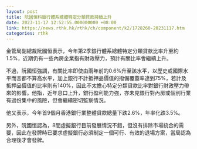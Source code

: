 ```yaml
---
layout: post
title: 阮國恒料銀行體系總體特定分類貸款持續上升
date: 2023-11-17 12:52:55.000000000 +08:00
link: https://news.rthk.hk/rthk/ch/component/k2/1728260-20231117.htm
categories: rthk
---
```


金管局副總裁阮國恒表示，今年第2季銀行體系總體特定分類貸款比率升至約1.5%，近期仍有一些內房企業指有財政壓力，預計有關比率會繼續上升。

不過，阮國恒強調，有關比率即使由兩年前的0.6%升至該水平，以歷史或國際水平而言都不算高水平，加上銀行不計抵押品價值的撥備覆蓋率達到75%，若計及抵押品價值的比率則有140%，因此不太擔心特定分類貸款比率對銀行財政壓力帶來的影響。他指，近年息口上升，銀行盈利能力強，亦未見銀行對內房或個別行業有過份集中的風險，但會繼續密切監察情況。

他又表示，今年首9個月香港銀行業整體貸款總量下跌2.6%，年率化跌3.5%。

另外，阮國恒認為，8間虛擬銀行目前發展情況不錯，但沒有排除市場統合的需要，因此在發牌時已要求虛擬銀行必須制定一個可行、有效的退場方案，當局認為合理後才會發牌。
